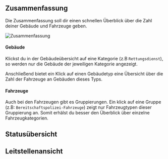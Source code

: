 ## Zusammenfassung
Die Zusammenfassung soll dir einen schnellen Überblick über die Zahl deiner Gebäude und Fahrzeuge geben.

![Zusammenfassung](/v4/docs/assets/dashboard/img/summary_de_DE.png)

#### Gebäude
Klickst du in der Gebäudeübersicht auf eine Kategorie (z.B `Rettungsdienst`), so werden nur die Gebäude der jeweiligen Kategorie angezeigt.

Anschließend bietet ein Klick auf einen Gebäudetyp eine Übersicht über die Zahl der Fahrzeuge an Gebäuden dieses Typs.

#### Fahrzeuge
Auch bei den Fahrzeugen gibt es Gruppierungen. Ein klick auf eine Gruppe (z.B: `Bereitschaftspolizei-Fahrzeuge`) zeigt nur Fahrzeugtypen dieser Gruppierung an. Somit erhälst du besser den Überblick über einzelne Fahrzeugkategorien.

## Statusübersicht

## Leitstellenansicht
